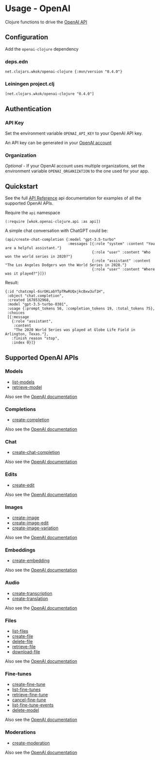 # Usage - OpenAI

Clojure functions to drive the [OpenAI API](https://platform.openai.com/docs/introduction)

## Configuration

Add the `openai-clojure` dependency

### deps.edn

```
net.clojars.wkok/openai-clojure {:mvn/version "0.4.0"}
```

### Leiningen project.clj

```
[net.clojars.wkok/openai-clojure "0.4.0"]
```

## Authentication

### API Key

Set the environment variable `OPENAI_API_KEY` to your OpenAI API key.

An API key can be generated in your [OpenAI account](https://platform.openai.com/account/api-keys)

### Organization

*Optional* - If your OpenAI account uses multiple organizations, set the environment variable `OPENAI_ORGANIZATION` to the one used for your app.

## Quickstart

See the full [API Reference](https://cljdoc.org/d/net.clojars.wkok/openai-clojure/0.4.0/api/wkok.openai-clojure.api) api documentation for examples of all the supported OpenAI APIs.

Require the `api` namespace

```
(:require [wkok.openai-clojure.api :as api])
```

A simple chat conversation with ChatGPT could be:

```
(api/create-chat-completion {:model "gpt-3.5-turbo"
                             :messages [{:role "system" :content "You are a helpful assistant."}
                                        {:role "user" :content "Who won the world series in 2020?"}
                                        {:role "assistant" :content "The Los Angeles Dodgers won the World Series in 2020."}
                                        {:role "user" :content "Where was it played?"}]})
```

Result:
```
{:id "chatcmpl-6srOKLabYTpTRwRUQxjkcBxw3uf1H",
 :object "chat.completion",
 :created 1678532968,
 :model "gpt-3.5-turbo-0301",
 :usage {:prompt_tokens 56, :completion_tokens 19, :total_tokens 75},
 :choices
 [{:message
   {:role "assistant",
    :content
    "The 2020 World Series was played at Globe Life Field in Arlington, Texas."},
   :finish_reason "stop",
   :index 0}]}
```

## Supported OpenAI APIs

### Models

* [list-models](https://cljdoc.org/d/net.clojars.wkok/openai-clojure/0.4.0/api/wkok.openai-clojure.api#list-models)
* [retrieve-model](https://cljdoc.org/d/net.clojars.wkok/openai-clojure/0.4.0/api/wkok.openai-clojure.api#retrieve-model)

Also see the [OpenAI documentation](https://platform.openai.com/docs/api-reference/models)

### Completions

* [create-completion](https://cljdoc.org/d/net.clojars.wkok/openai-clojure/0.4.0/api/wkok.openai-clojure.api#create-completion)

Also see the [OpenAI documentation](https://platform.openai.com/docs/api-reference/completions)

### Chat

* [create-chat-completion](https://cljdoc.org/d/net.clojars.wkok/openai-clojure/0.4.0/api/wkok.openai-clojure.api#create-chat-completion)

Also see the [OpenAI documentation](https://platform.openai.com/docs/api-reference/chat)

### Edits

* [create-edit](https://cljdoc.org/d/net.clojars.wkok/openai-clojure/0.4.0/api/wkok.openai-clojure.api#create-edit)

Also see the [OpenAI documentation](https://platform.openai.com/docs/api-reference/edits)

### Images

* [create-image](https://cljdoc.org/d/net.clojars.wkok/openai-clojure/0.4.0/api/wkok.openai-clojure.api#create-image)
* [create-image-edit](https://cljdoc.org/d/net.clojars.wkok/openai-clojure/0.4.0/api/wkok.openai-clojure.api#create-image-edit)
* [create-image-variation](https://cljdoc.org/d/net.clojars.wkok/openai-clojure/0.4.0/api/wkok.openai-clojure.api#create-image-variation)

Also see the [OpenAI documentation](https://platform.openai.com/docs/api-reference/images)

### Embeddings

* [create-embedding](https://cljdoc.org/d/net.clojars.wkok/openai-clojure/0.4.0/api/wkok.openai-clojure.api#create-embedding)

Also see the [OpenAI documentation](https://platform.openai.com/docs/api-reference/embeddings)

### Audio

* [create-transcription](https://cljdoc.org/d/net.clojars.wkok/openai-clojure/0.4.0/api/wkok.openai-clojure.api#create-transcription)
* [create-translation](https://cljdoc.org/d/net.clojars.wkok/openai-clojure/0.4.0/api/wkok.openai-clojure.api#create-translation)

Also see the [OpenAI documentation](https://platform.openai.com/docs/api-reference/audio)

### Files

* [list-files](https://cljdoc.org/d/net.clojars.wkok/openai-clojure/0.4.0/api/wkok.openai-clojure.api#list-files)
* [create-file](https://cljdoc.org/d/net.clojars.wkok/openai-clojure/0.4.0/api/wkok.openai-clojure.api#create-file)
* [delete-file](https://cljdoc.org/d/net.clojars.wkok/openai-clojure/0.4.0/api/wkok.openai-clojure.api#delete-file)
* [retrieve-file](https://cljdoc.org/d/net.clojars.wkok/openai-clojure/0.4.0/api/wkok.openai-clojure.api#retrieve-file)
* [download-file](https://cljdoc.org/d/net.clojars.wkok/openai-clojure/0.4.0/api/wkok.openai-clojure.api#download-file)

Also see the [OpenAI documentation](https://platform.openai.com/docs/api-reference/files)

### Fine-tunes

* [create-fine-tune](https://cljdoc.org/d/net.clojars.wkok/openai-clojure/0.4.0/api/wkok.openai-clojure.api#create-fine-tune)
* [list-fine-tunes](https://cljdoc.org/d/net.clojars.wkok/openai-clojure/0.4.0/api/wkok.openai-clojure.api#list-fine-tunes)
* [retrieve-fine-tune](https://cljdoc.org/d/net.clojars.wkok/openai-clojure/0.4.0/api/wkok.openai-clojure.api#retrieve-fine-tune)
* [cancel-fine-tune](https://cljdoc.org/d/net.clojars.wkok/openai-clojure/0.4.0/api/wkok.openai-clojure.api#cancel-fine-tune)
* [list-fine-tune-events](https://cljdoc.org/d/net.clojars.wkok/openai-clojure/0.4.0/api/wkok.openai-clojure.api#list-fine-tune-events)
* [delete-model](https://cljdoc.org/d/net.clojars.wkok/openai-clojure/0.4.0/api/wkok.openai-clojure.api#delete-model)

Also see the [OpenAI documentation](https://platform.openai.com/docs/api-reference/fine-tunes)

### Moderations

* [create-moderation](https://cljdoc.org/d/net.clojars.wkok/openai-clojure/0.4.0/api/wkok.openai-clojure.api#create-moderation)

Also see the [OpenAI documentation](https://platform.openai.com/docs/api-reference/moderations)
